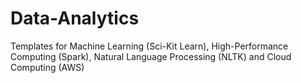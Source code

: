 # Data-Analytics
Templates for Machine Learning (Sci-Kit Learn), High-Performance Computing (Spark), Natural Language Processing (NLTK) and Cloud Computing (AWS)


